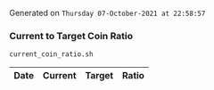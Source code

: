 Generated on `Thursday 07-October-2021 at 22:58:57`

### Current to Target Coin Ratio
`current_coin_ratio.sh`

Date|Current|Target|Ratio
---|---|---|---

